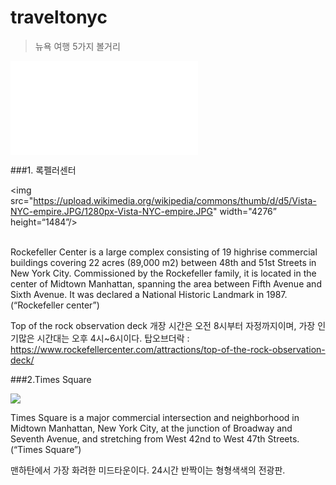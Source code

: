 # traveltonyc


> 뉴욕 여행 5가지 볼거리


<iframe width=“560” height=“315” src=“https://youtu.be/MtCMtC50gwY” frameborder=“0” allowfullscreen></iframe>


###1. 록펠러센터

<img src="https://upload.wikimedia.org/wikipedia/commons/thumb/d/d5/Vista-NYC-empire.JPG/1280px-Vista-NYC-empire.JPG" width="4276” height=“1484”/><br><br>

Rockefeller Center is a large complex consisting of 19 highrise commercial buildings covering 22 acres (89,000 m2) between 48th and 51st Streets in New York City. Commissioned by the Rockefeller family, it is located in the center of Midtown Manhattan, spanning the area between Fifth Avenue and Sixth Avenue. It was declared a National Historic Landmark in 1987.(“Rockefeller center”)

Top of the rock observation deck 개장 시간은 오전 8시부터 자정까지이며, 가장 인기많은 시간대는 오후 4시~6시이다. 
탑오브더락 : https://www.rockefellercenter.com/attractions/top-of-the-rock-observation-deck/


###2.Times Square

<img src="http://wallpapercave.com/wp/WHVCozQ.jpg" width=“2560” height=“1600”/>

Times Square is a major commercial intersection and neighborhood in Midtown Manhattan, New York City, at the junction of Broadway and Seventh Avenue, and stretching from West 42nd to West 47th Streets.(“Times Square”)

맨하탄에서 가장 화려한 미드타운이다. 24시간 반짝이는 형형색색의 전광판.


